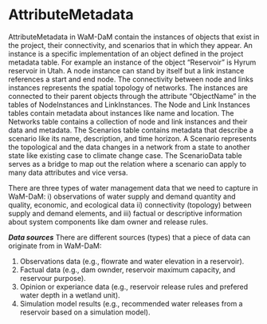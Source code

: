 AttributeMetadata
=================


AttributeMetadata in WaM-DaM contain the instances of objects that exist in the project, their connectivity, and scenarios that in which they appear. An instance is a specific implementation of an object defined in the project metadata table. For example an instance of the object “Reservoir” is Hyrum reservoir in Utah. A node instance can stand by itself but a link instance references a start and end node. The connectivity between node and links instances represents the spatial topology of networks. The instances are connected to their parent objects through the attribute “ObjectName” in the tables of NodeInstances and LinkInstances. The Node and Link Instances tables contain metadata about instances like name and location. The Networks table contains a collection of node and link instances and their data and metadata. The Scenarios table contains metadata that describe a scenario like its name, description, and time horizon. A Scenario represents the topological and the data changes in a network from a state to another state like existing case to climate change case. The ScenarioData table serves as a bridge to map out the relation where a scenario can apply to many data attributes and vice versa. 


There are three types of water management data that we need to capture in WaM-DaM: i) observations of water supply and demand quantity and quality, economic, and ecological data ii) connectivity (topology) between supply and demand elements, and iii) factual or descriptive information about system components like dam owner and release rules. 

***Data sources***
There are different sources (types) that a piece of data can originate from in WaM-DaM:
1. Observations data (e.g., flowrate and water elevation in a reservoir). 
2. Factual data (e.g., dam ownder, reservoir maximum capacity, and reservour purpose).
3. Opinion or experiance data (e.g., reservoir release rules and prefered water depth in a wetland unit).
4. Simulation model results (e.g., recommended water releases from a reservoir based on a simulation model).

